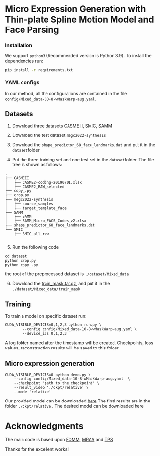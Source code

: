 # Micro Expression Generation with Thin-plate Spline Motion Model and Face Parsing

### Installation

We support ```python3```.(Recommended version is Python 3.9).
To install the dependencies run:

```bash
pip install -r requirements.txt
```

### YAML configs

In our method, all the configurations are contained in the file ```config/Mixed_data-10-8-wMaskWarp-aug.yaml```. 

## Datasets

1. Download three datasets [CASME II](http://fu.psych.ac.cn/CASME/casme2-en.php), [SMIC](https://www.oulu.fi/cmvs/node/41319),  [SAMM](http://www2.docm.mmu.ac.uk/STAFF/M.Yap/dataset.php)  

2. Download the test dataset `megc2022-synthesis` 

3. Download the `shape_predictor_68_face_landmarks.dat` and put  it  in the `dataset`folder

4. Put the three training set and one test set in the `dataset`folder. The file tree is shown as follows:

```
.
├── CASMEII
│   ├── CASME2-coding-20190701.xlsx
│   ├── CASME2_RAW_selected
├── copy_.py
├── crop.py
├── megc2022-synthesis
│   ├── source_samples
│   ├── target_template_face
├── SAMM
│   ├── SAMM
│   ├── SAMM_Micro_FACS_Codes_v2.xlsx
├── shape_predictor_68_face_landmarks.dat
└── SMIC
    ├── SMIC_all_raw


```

5.  Run the following code
   
   ```
   cd dataset
   python crop.py
   python copy_.py
   ```
   
   the root of the preprocessed dataset is `./dataset/Mixed_data`

6. Download the [train_mask.tar.gz](https://drive.google.com/file/d/1nv5auh3hYdQK9OiiUH_8ts7LnF7a0bLW/view?usp=sharing), and put it in the `./dataset/Mixed_data/train_mask`

## Training

To train a model on specific dataset run:

```
CUDA_VISIBLE_DEVICES=0,1,2,3 python run.py \
        --config config/Mixed_data-10-8-wMaskWarp-aug.yaml \
        --device_ids 0,1,2,3
```

A log folder named after the timestamp will be created. Checkpoints, loss values, reconstruction results will be saved to this folder.

## Micro expression generation

```
CUDA_VISIBLE_DEVICES=0 python demo.py \
    --config config/Mixed_data-10-8-wMaskWarp-aug.yaml  \
    --checkpoint 'path to the checkpoint' \
    --result_video './ckpt/relative' \
    --mode 'relative'
```
Our provided model can be downloaded [here](https://drive.google.com/file/d/1zdN-mPwWANMUnPQCv1Ho41JlsRtl4iqv/view?usp=sharing)
The final results are in the folder `./ckpt/relative` . The desired model can be downloaded here

# Acknowledgments

The main code is based upon [FOMM](https://github.com/AliaksandrSiarohin/first-order-model), [MRAA](https://github.com/snap-research/articulated-animation) and [TPS](https://github.com/yoyo-nb/Thin-Plate-Spline-Motion-Model) 

Thanks for the excellent works!
